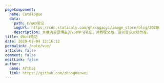 ```yaml
---
pageComponent:
  name: Catalogue
  data:
    path: 《Vue》笔记
    imgUrl: https://cdn.staticaly.com/gh/xugaoyi/image_store/blog/20200204143633.png
    description: 本章内容是博主的Vue学习笔记，非教程文档，请以官方文档为准。
title: 《Vue》笔记
date: 2020-02-04 12:16:12
permalink: /note/vue/
article: false
comment: false
editLink: false
author:
  name: Arthas
  link: https://github.com/zhongnanwei
---
```

